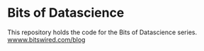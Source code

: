 # Bits of Datascience

This repository holds the code for the Bits of Datascience series.
[wwww.bitswired.com/blog](wwww.bitswired.com/blog)
